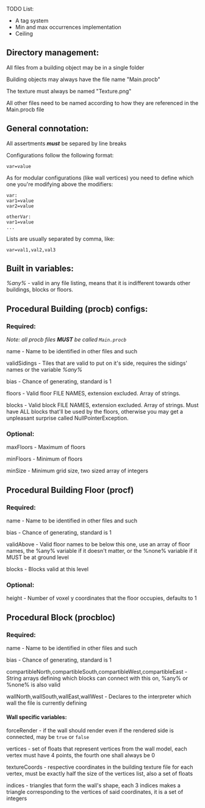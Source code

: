 TODO List:
- A tag system
- Min and max occurrences implementation
- Ceiling

## Directory management:

All files from a building object may be in a single folder

Building objects may always have the file name "Main.procb"

The texture must always be named "Texture.png"

All other files need to be named according to how they are referenced in the Main.procb file

## General connotation:

All assertments ***must*** be separed by line breaks

Configurations follow the following format:

`var=value`

As for modular configurations (like wall vertices) you need to define which one you're modifying above the modifiers:

```
var:
var1=value
var2=value

otherVar:
var1=value
...
```

Lists are usually separated by comma, like:

`var=val1,val2,val3`

## Built in variables:
_%any%_ - valid in any file listing, means that it is indifferent towards other buildings, blocks or floors.


## Procedural Building (procb) configs:
### Required:

_Note: all procb files **MUST** be called `Main.procb`_

name - Name to be identified in other files and such

validSidings - Tiles that are valid to put on it's side, requires the sidings' names or the variable _%any%_

bias - Chance of generating, standard is 1

floors - Valid floor FILE NAMES, extension excluded. Array of strings.

blocks - Valid block FILE NAMES, extension excluded. Array of strings. Must have ALL blocks that'll be used by the floors, otherwise you may get a unpleasant surprise called NullPointerException.


### Optional:

maxFloors - Maximum of floors

minFloors - Minimum of floors

minSize - Minimum grid size, two sized array of integers

## Procedural Building Floor (procf)

### Required:

name - Name to be identified in other files and such

bias - Chance of generating, standard is 1

validAbove - Valid floor names to be below this one, use an array of floor names, the %any% variable if it doesn't matter, or the %none% variable if it MUST be at ground level

blocks - Blocks valid at this level

### Optional:

height - Number of voxel y coordinates that the floor occupies, defaults to 1

## Procedural Block (procbloc)

### Required:

name - Name to be identified in other files and such

bias - Chance of generating, standard is 1

compartibleNorth,compartibleSouth,compartibleWest,compartibleEast - String arrays defining which blocks can connect with this on, %any% or %none% is also valid

wallNorth,wallSouth,wallEast,wallWest - Declares to the interpreter which wall the file is currently defining

#### Wall specific variables:

forceRender - if the wall should render even if the rendered side is connected, may be `true` or `false`

vertices - set of floats that represent vertices from the wall model, each vertex must have 4 points, the fourth one shall always be 0

textureCoords - respective coordinates in the building texture file for each vertex, must be exactly half the size of the vertices list, also a set of floats

indices - triangles that form the wall's shape, each 3 indices makes a triangle corresponding to the vertices of said coordinates, it is a set of integers
